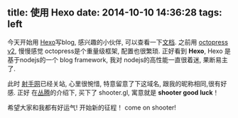 title: 使用 Hexo
date: 2014-10-10 14:36:28
tags: left
---
今天开始用 [Hexo](http://hexo.io/)写blog, 感兴趣的小伙伴, 可以查看一下[文档](http://hexo.io/docs/).
之前用 [octopress v2](http://octopress.org/), 慢慢感觉 octopress是个重量级框架, 配置也很繁琐.
正好看到 **Hexo**, Hexo 是基于nodejs的一个 blog framework, 我对 nodejs的高性能一直很着迷, 果断易主了.

此时 [射手网](http://shooter.cn/)已经关站, 心里很惋惜, 特意留意了下这域名, 跟我的昵称相同,很有好感.
正好 在[丛腾](http://www.weibo.com/c0ngteng)的介绍下, 买下了 shooter.gl, 寓意就是 **shooter good luck**！

希望大家和我都有好运气! 开始新的征程！ come on shooter!
